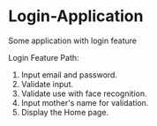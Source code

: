 # Login-Application
Some application with login feature

Login Feature Path:
1. Input email and password.
2. Validate input.
3. Validate use with face recognition.
4. Input mother's name for validation.
5. Display the Home page.
